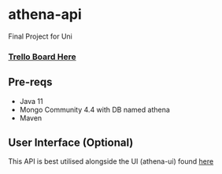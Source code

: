 # athena-api
Final Project for Uni

### [Trello Board Here](https://trello.com/b/h3yiRY7Z/final-project)

## Pre-reqs
 - Java 11
 - Mongo Community 4.4 with DB named athena
 - Maven

## User Interface (Optional)
This API is best utilised alongside the UI (athena-ui) found [here](https://github.com/jwilliamson15/athena-ui)